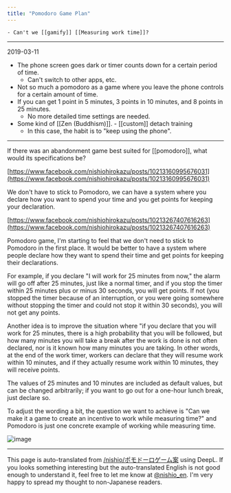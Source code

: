 ```yaml
---
title: "Pomodoro Game Plan"
---
```


    - Can't we [[gamify]] [[Measuring work time]]?

-----
2019-03-11
- The phone screen goes dark or timer counts down for a certain period of time.
    - Can't switch to other apps, etc.
- Not so much a pomodoro as a game where you leave the phone controls for a certain amount of time.
- If you can get 1 point in 5 minutes, 3 points in 10 minutes, and 8 points in 25 minutes.
    - No more detailed time settings are needed.
- Some kind of [[Zen (Buddhism)]].
        - [[custom]] detach training
    - In this case, the habit is to "keep using the phone".

-----
If there was an abandonment game best suited for [[pomodoro]], what would its specifications be?

[https://www.facebook.com/nishiohirokazu/posts/10213160995676031](https://www.facebook.com/nishiohirokazu/posts/10213160995676031)

We don't have to stick to Pomodoro, we can have a system where you declare how you want to spend your time and you get points for keeping your declaration.

[https://www.facebook.com/nishiohirokazu/posts/10213267407616263](https://www.facebook.com/nishiohirokazu/posts/10213267407616263)

Pomodoro game, I'm starting to feel that we don't need to stick to Pomodoro in the first place. It would be better to have a system where people declare how they want to spend their time and get points for keeping their declarations.

For example, if you declare "I will work for 25 minutes from now," the alarm will go off after 25 minutes, just like a normal timer, and if you stop the timer within 25 minutes plus or minus 30 seconds, you will get points. If not (you stopped the timer because of an interruption, or you were going somewhere without stopping the timer and could not stop it within 30 seconds), you will not get any points.

Another idea is to improve the situation where "if you declare that you will work for 25 minutes, there is a high probability that you will be followed, but how many minutes you will take a break after the work is done is not often declared, nor is it known how many minutes you are taking. In other words, at the end of the work timer, workers can declare that they will resume work within 10 minutes, and if they actually resume work within 10 minutes, they will receive points.

The values of 25 minutes and 10 minutes are included as default values, but can be changed arbitrarily; if you want to go out for a one-hour lunch break, just declare so.

To adjust the wording a bit, the question we want to achieve is "Can we make it a game to create an incentive to work while measuring time?" and Pomodoro is just one concrete example of working while measuring time.

![image](https://gyazo.com/46e8b008ee90f75e705c4088c10c2d55/thumb/1000)


---
This page is auto-translated from [/nishio/ポモドーロゲーム案](https://scrapbox.io/nishio/ポモドーロゲーム案) using DeepL. If you looks something interesting but the auto-translated English is not good enough to understand it, feel free to let me know at [@nishio_en](https://twitter.com/nishio_en). I'm very happy to spread my thought to non-Japanese readers.